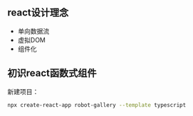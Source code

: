 ## react设计理念

- 单向数据流
- 虚拟DOM
- 组件化



## 初识react函数式组件

新建项目：

```bash
npx create-react-app robot-gallery --template typescript
```

